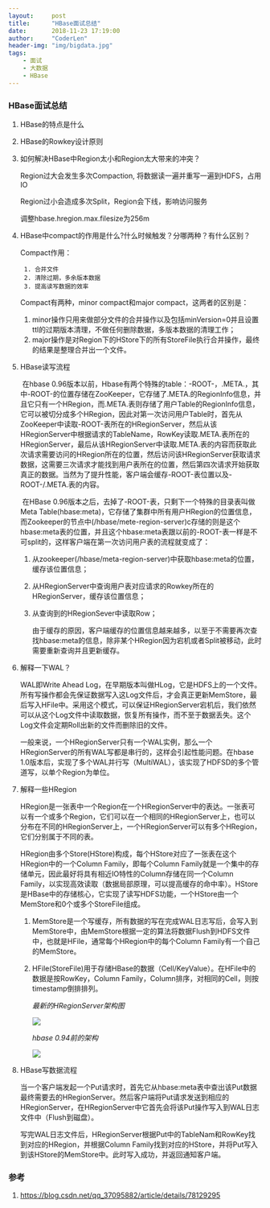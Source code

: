 ```yaml
---
layout:     post
title:      "HBase面试总结"
date:       2018-11-23 17:19:00
author:     "CoderLen"
header-img: "img/bigdata.jpg"
tags:
    - 面试
    - 大数据
    - HBase
---
```



### HBase面试总结

1. HBase的特点是什么

2. HBase的Rowkey设计原则

3. 如何解决HBase中Region太小和Region太大带来的冲突？

   Region过大会发生多次Compaction, 将数据读一遍并重写一遍到HDFS，占用IO

   Region过小会造成多次Split，Region会下线，影响访问服务

   调整hbase.hregion.max.filesize为256m

4. HBase中compact的作用是什么?什么时候触发？分哪两种？有什么区别？

   Compact作用：

    	1. 合并文件
    	2. 清除过期，多余版本数据
    	3. 提高读写数据的效率

   Compact有两种，minor compact和major compact，这两者的区别是：

   1. minor操作只用来做部分文件的合并操作以及包括minVersion=0并且设置ttl的过期版本清理，不做任何删除数据，多版本数据的清理工作；
   2. major操作是对Region下的HStore下的所有StoreFile执行合并操作，最终的结果是整理合并出一个文件。

5. HBase读写流程

   ​	在hbase 0.96版本以前，Hbase有两个特殊的table：-ROOT-，.META.，其中-ROOT-的位置存储在ZooKeeper，它存储了.META.的RegionInfo信息，并且它只有一个HRegion，而.META.表则存储了用户Table的RegionInfo信息，它可以被切分成多个HRegion，因此对第一次访问用户Table时，首先从ZooKeeper中读取-ROOT-表所在的HRegionServer，然后从该HRegionServer中根据请求的TableName，RowKey读取.META.表所在的HRegionServer，最后从该HRegionServer中读取.META.表的内容而获取此次请求需要访问的HRegion所在的位置，然后访问该HRegionServer获取请求数据，这需要三次请求才能找到用户表所在的位置，然后第四次请求开始获取真正的数据。当然为了提升性能，客户端会缓存-ROOT-表位置以及-ROOT-/.META.表的内容。

   ​	在HBase 0.96版本之后，去掉了-ROOT-表，只剩下一个特殊的目录表叫做Meta Table(hbase:meta)，它存储了集群中所有用户HRegion的位置信息，而Zookeeper的节点中(/hbase/mete-region-server)c存储的则是这个hbase:meta表的位置，并且这个hbase:meta表跟以前的-ROOT-表一样是不可split的，这样客户端在第一次访问用户表的流程就变成了：

    1. 从zookeeper(/hbase/meta-region-server)中获取hbase:meta的位置，缓存该位置信息；

    2. 从HRegionServer中查询用户表对应请求的Rowkey所在的HRegionServer，缓存该位置信息；

    3. 从查询到的HRegionSever中读取Row；

       由于缓存的原因，客户端缓存的位置信息越来越多，以至于不需要再次查找hbase:meta的信息，除非某个HRegion因为宕机或者Split被移动，此时需要重新查询并且更新缓存。

6. 解释一下WAL？

   WAL即Write Ahead Log，在早期版本叫做HLog，它是HDFS上的一个文件。所有写操作都会先保证数据写入这Log文件后，才会真正更新MemStore，最后写入HFile中。采用这个模式，可以保证HRegionServer宕机后，我们依然可以从这个Log文件中读取数据，恢复所有操作，而不至于数据丢失。这个Log文件会定期Roll出新的文件而删除旧的文件。

   一般来说，一个HRegionServer只有一个WAL实例，那么一个HRegionServer的所有WAL写都是串行的，这样会引起性能问题。在hbase 1.0版本后，实现了多个WAL并行写（MultiWAL），该实现了HDFSD的多个管道写，以单个Region为单位。

7. 解释一些HRegion

   HRegion是一张表中一个Region在一个HRegionServer中的表达。一张表可以有一个或多个Region，它们可以在一个相同的HRegionServer上，也可以分布在不同的HRegionServer上，一个HRegionServer可以有多个HRegion，它们分别属于不同的表。

   HRegion由多个Store(HStore)构成，每个HStore对应了一张表在这个HRegion中的一个Column Family，即每个Column Family就是一个集中的存储单元，因此最好将具有相近IO特性的Column存储在同一个Column Family，以实现高效读取（数据局部原理，可以提高缓存的命中率）。HStore是HBase中的存储核心，它实现了读写HDFS功能，一个HStore由一个MemStore和0个或多个StoreFile组成。

   1. MemStore是一个写缓存，所有数据的写在完成WAL日志写后，会写入到MemStore中，由MemStore根据一定的算法将数据Flush到HDFS文件中，也就是HFile，通常每个HRegion中的每个Column Family有一个自己的MemStore。

   2. HFile(StoreFile)用于存储HBase的数据（Cell/KeyValue）。在HFile中的数据是按RowKey，Column Family，Column排序，对相同的Cell，则按timestamp倒排排列。

      <i>最新的HRegionServer架构图</i>

      ![](https://img-blog.csdn.net/20170928232815573?watermark/2/text/aHR0cDovL2Jsb2cuY3Nkbi5uZXQvcXFfMzcwOTU4ODI=/font/5a6L5L2T/fontsize/400/fill/I0JBQkFCMA==/dissolve/70/gravity/SouthEast)



      <i>hbase 0.94前的架构</i>

      ![](https://img-blog.csdn.net/20170928232910363?watermark/2/text/aHR0cDovL2Jsb2cuY3Nkbi5uZXQvcXFfMzcwOTU4ODI=/font/5a6L5L2T/fontsize/400/fill/I0JBQkFCMA==/dissolve/70/gravity/SouthEast)

8. HBase写数据流程

   当一个客户端发起一个Put请求时，首先它从hbase:meta表中查出该Put数据最终需要去的HRegionServer。然后客户端将Put请求发送到相应的HRegionServer，在HRegionServer中它首先会将该Put操作写入到WAL日志文件中（Flush到磁盘）。

   写完WAL日志文件后，HRegionServer根据Put中的TableNam和RowKey找到对应的HRegion，并根据Column Family找到对应的HStore，并将Put写入到该HStore的MemStore中。此时写入成功，并返回通知客户端。







### 参考

1. https://blog.csdn.net/qq_37095882/article/details/78129295

